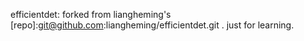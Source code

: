 efficientdet: forked from liangheming's [repo]:git@github.com:liangheming/efficientdet.git . just for learning.

